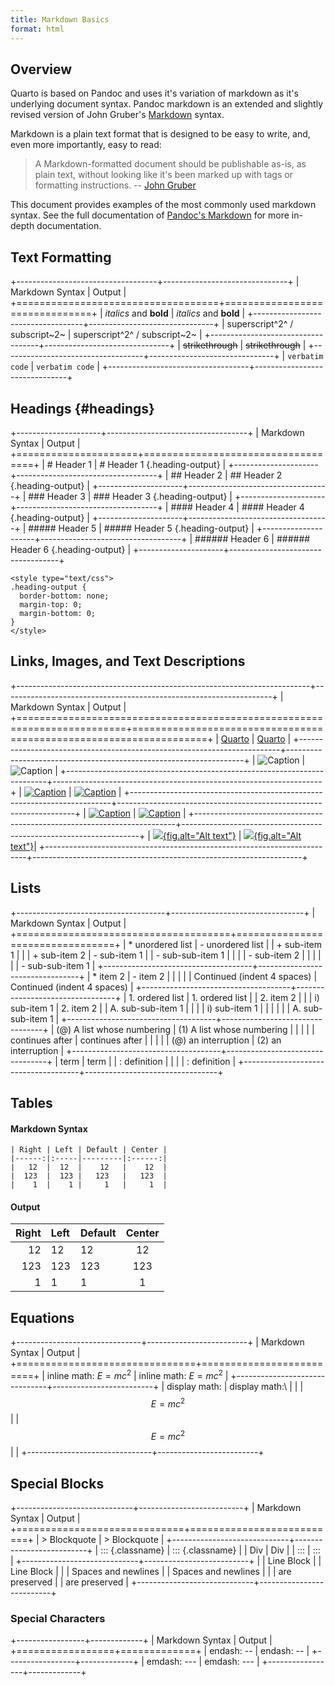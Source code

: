 ```yaml
---
title: Markdown Basics
format: html
---
```


## Overview

Quarto is based on Pandoc and uses it's variation of markdown as it's underlying document syntax. Pandoc markdown is an extended and slightly revised version of John Gruber's [Markdown](https://daringfireball.net/projects/markdown/) syntax.

Markdown is a plain text format that is designed to be easy to write, and, even more importantly, easy to read:

> A Markdown-formatted document should be publishable as-is, as plain text, without looking like it's been marked up with tags or formatting instructions. -- [John Gruber](https://daringfireball.net/projects/markdown/syntax#philosophy)

This document provides examples of the most commonly used markdown syntax. See the full documentation of [Pandoc's Markdown](https://pandoc.org/MANUAL.html#pandocs-markdown) for more in-depth documentation.

## Text Formatting

+-----------------------------------+-------------------------------+
| Markdown Syntax                   | Output                        |
+===================================+===============================+
|     *italics* and **bold**        | *italics* and **bold**        |
+-----------------------------------+-------------------------------+
|     superscript^2^ / subscript~2~ | superscript^2^ / subscript~2~ |
+-----------------------------------+-------------------------------+
|     ~~strikethrough~~             | ~~strikethrough~~             |
+-----------------------------------+-------------------------------+
|     `verbatim code`               | `verbatim code`               |
+-----------------------------------+-------------------------------+

## Headings {#headings}

+---------------------+-----------------------------------+
| Markdown Syntax     | Output                            |
+=====================+===================================+
|     # Header 1      | # Header 1 {.heading-output}      |
+---------------------+-----------------------------------+
|     ## Header 2     | ## Header 2 {.heading-output}     |
+---------------------+-----------------------------------+
|     ### Header 3    | ### Header 3 {.heading-output}    |
+---------------------+-----------------------------------+
|     #### Header 4   | #### Header 4 {.heading-output}   |
+---------------------+-----------------------------------+
|     ##### Header 5  | ##### Header 5 {.heading-output}  |
+---------------------+-----------------------------------+
|     ###### Header 6 | ###### Header 6 {.heading-output} |
+---------------------+-----------------------------------+

```{=html}
<style type="text/css">
.heading-output {
  border-bottom: none;
  margin-top: 0;
  margin-bottom: 0;
}
</style>
```
## Links, Images, and Text Descriptions

+-------------------------------------------------------------------------+-------------------------------------------------------------------+
| Markdown Syntax                                                         | Output                                                            |
+=========================================================================+===================================================================+
|     [Quarto](https://quarto.org)                                        | [Quarto](https://quarto.org)                                      |
+-------------------------------------------------------------------------+-------------------------------------------------------------------+
|     ![Caption](elephant.png)                                            | ![Caption](elephant.png)                                          |
+-------------------------------------------------------------------------+-------------------------------------------------------------------+
|     [![Caption](elephant.png)](https://quarto.org)                      | [![Caption](elephant.png)](https:/quarto.org)                     |
+-------------------------------------------------------------------------+-------------------------------------------------------------------+
|     [![Caption](elephant.png)](https://quarto.org "An elephant")        | [![Caption](elephant.png "An elephant")](https:/quarto.org)       |
+-------------------------------------------------------------------------+-------------------------------------------------------------------+
|     [![](elephant.png){fig.alt="Alt text"}](https://quarto.org)         | [![](elephant.png){fig.alt="Alt text"}](https://quarto.org)|
+-------------------------------------------------------------------------+-------------------------------------------------------------------+

## Lists

+-------------------------------------+---------------------------------+
| Markdown Syntax                     | Output                          |
+=====================================+=================================+
|     * unordered list                | -   unordered list              |
|         + sub-item 1                |                                 |
|         + sub-item 2                |     -   sub-item 1              |
|             - sub-sub-item 1        |                                 |
|                                     |     -   sub-item 2              |
|                                     |                                 |
|                                     |         -   sub-sub-item 1      |
+-------------------------------------+---------------------------------+
|     *   item 2                      | -   item 2                      |
|                                     |                                 |
|         Continued (indent 4 spaces) |     Continued (indent 4 spaces) |
+-------------------------------------+---------------------------------+
|     1. ordered list                 | 1.  ordered list                |
|     2. item 2                       |                                 |
|         i) sub-item 1               | 2.  item 2                      |
|              A.  sub-sub-item 1     |                                 |
|                                     |     i)  sub-item 1              |
|                                     |                                 |
|                                     |         A.  sub-sub-item 1      |
+-------------------------------------+---------------------------------+
|     (@)  A list whose numbering     | (1) A list whose numbering      |
|                                     |                                 |
|     continues after                 | continues after                 |
|                                     |                                 |
|     (@)  an interruption            | (2) an interruption             |
+-------------------------------------+---------------------------------+
|     term                            | term                            |
|     : definition                    |                                 |
|                                     | :   definition                  |
+-------------------------------------+---------------------------------+

## Tables

#### Markdown Syntax

    | Right | Left | Default | Center |
    |------:|:-----|---------|:------:|
    |   12  |  12  |    12   |    12  |
    |  123  |  123 |   123   |   123  |
    |    1  |    1 |     1   |     1  |

#### Output

| Right | Left | Default | Center |
|------:|:-----|---------|:------:|
|    12 | 12   | 12      |   12   |
|   123 | 123  | 123     |  123   |
|     1 | 1    | 1       |   1    |

## Equations

+-------------------------------+-------------------------+
| Markdown Syntax               | Output                  |
+===============================+=========================+
|     inline math: $E = mc^{2}$ | inline math: $E=mc^{2}$ |
+-------------------------------+-------------------------+
|     display math:             | display math:\          |
|                               | $$E = mc^{2}$$          |
|     $$E = mc^{2}$$            |                         |
+-------------------------------+-------------------------+

## Special Blocks

+-----------------------------+--------------------------+
| Markdown Syntax             | Output                   |
+=============================+==========================+
|     > Blockquote            | > Blockquote             |
+-----------------------------+--------------------------+
|     ::: {.classname}        | ::: {.classname}         |
|     Div                     | Div                      |
|     :::                     | :::                      |
+-----------------------------+--------------------------+
|     | Line Block            | | Line Block             |
|     |   Spaces and newlines | |    Spaces and newlines |
|     |   are preserved       | |    are preserved       |
+-----------------------------+--------------------------+

### Special Characters

+-----------------+-------------+
| Markdown Syntax | Output      |
+=================+=============+
|     endash: --  | endash: --  |
+-----------------+-------------+
|     emdash: --- | emdash: --- |
+-----------------+-------------+
